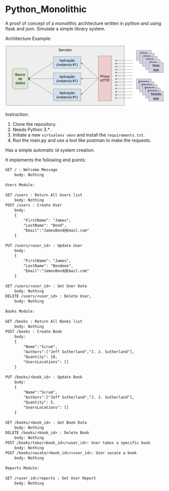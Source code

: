 # Python_Monolithic
 A proof of concept of a monolithic architecture written in python and using flask and json.
 Simulate a simple library system.

Architecture Example:

![monolithic](https://raw.githubusercontent.com/LucasGab/Python_Monolithic/master/monolithic.png)

Instruction:

1. Clone the repository.
2. Needs Python 3.* .
3. Initiate a new `virtualenv venv` and install the `requirements.txt`.
4. Run the main.py and use a tool like postman to make the requests.

Has a simple automatic id system creation.

It implements the following end points:

    GET / : Welcome Message
        body: Nothing
    
    Users Module:

    GET /users : Return All Users list
        body: Nothing
    POST /users : Create User
        body:
        {
            "FirstName": "James",
            "LastName": "Bond",
            "Email":"JamesBond@Email.com"
        }

    PUT /users/<user_id> : Update User
        body:
        {
            "FirstName": "James",
            "LastName": "Bondeee",
            "Email":"JamesBond@Email.com"
        }

    GET /users/<user_id> : Get User Data
        body: Nothing
    DELETE /users/<user_id> : Delete User,
        body: Nothing

    Books Module:

    GET /books : Return All Books list
        body: Nothing
    POST /books : Create Book
        body:
        {
            "Name":"Scrum",
            "Authors":["Jeff Sutherland","J. J. Sutherland"],
            "Quantity": 10,
            "UsersLocations": []
        }

    PUT /books/<book_id> : Update Book
        body:
        {
            "Name":"Scrum",
            "Authors":["Jeff Sutherland","J. J. Sutherland"],
            "Quantity": 5,
            "UsersLocations": []
        }

    GET /books/<book_id> : Get Book Data
        body: Nothing
    DELETE /books/<book_id> : Delete Book
        body: Nothing
    POST /books/take/<book_id>/<user_id>: User takes a specific book
        body: Nothing
    POST /books/vacate/<book_id>/<user_id>: User vacate a book
        body: Nothing

    Reports Module:
    
    GET /<user_id>/reports : Get User Report
        body: Nothing
